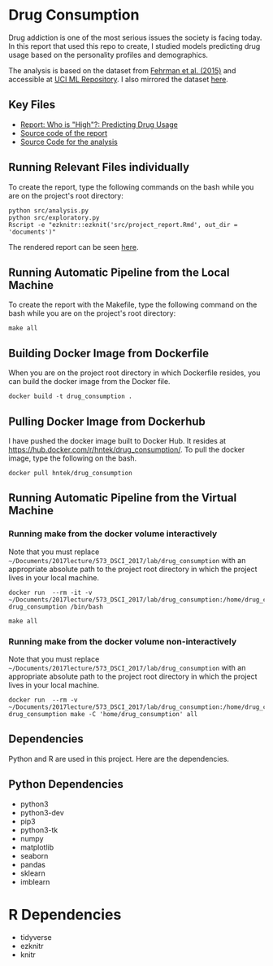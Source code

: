 # Drug Consumption

Drug addiction is one of the most serious issues the society is facing today. In this report that used this repo to create, I studied models predicting drug usage based on the personality profiles and demographics.

The analysis is based on the dataset from [Fehrman et al. (2015)](https://arxiv.org/abs/1506.06297) and accessible at [UCI ML Repository](http://archive.ics.uci.edu/ml/machine-learning-databases/00373/drug_consumption.data). I also mirrored the dataset [here](data/drug_consumption.csv).

## Key Files

- [Report: Who is \"High\"?: Predicting Drug Usage](documents/project_report.md)
- [Source code of the report](src/project_report.Rmd)
- [Source Code for the analysis](src/q4_script.ipynb)


## Running Relevant Files individually

To create the report, type the following commands on the bash while you are on the project's root directory:

```
python src/analysis.py
python src/exploratory.py
Rscript -e "ezknitr::ezknit('src/project_report.Rmd', out_dir = 'documents')"
```
The rendered report can be seen [here](documents/project_report.md).

## Running Automatic Pipeline from the Local Machine

To create the report with the Makefile, type the following command on the bash while you are on the project's root directory:

```
make all
```

## Building Docker Image from Dockerfile

When you are on the project root directory in which Dockerfile resides, you can build the docker image from the Docker file.

```
docker build -t drug_consumption .
```

## Pulling Docker Image from Dockerhub

I have pushed the docker image built to Docker Hub. It resides at https://hub.docker.com/r/hntek/drug_consumption/. To pull the docker image, type the following on the bash.
```
docker pull hntek/drug_consumption
```
## Running Automatic Pipeline from the Virtual Machine

### Running make from the docker volume interactively

Note that you must replace `~/Documents/2017lecture/573_DSCI_2017/lab/drug_consumption` with an appropriate absolute path to the project root directory in which the project lives in your local machine.

```
docker run  --rm -it -v ~/Documents/2017lecture/573_DSCI_2017/lab/drug_consumption:/home/drug_consumption drug_consumption /bin/bash

make all
```
### Running make from the docker volume non-interactively

Note that you must replace `~/Documents/2017lecture/573_DSCI_2017/lab/drug_consumption` with an appropriate absolute path to the project root directory in which the project lives in your local machine.

```
docker run  --rm -v ~/Documents/2017lecture/573_DSCI_2017/lab/drug_consumption:/home/drug_consumption drug_consumption make -C 'home/drug_consumption' all
```
## Dependencies

Python and R are used in this project. Here are the dependencies.

## Python Dependencies

- python3
- python3-dev
- pip3
- python3-tk
- numpy
- matplotlib
- seaborn
- pandas
- sklearn
- imblearn


# R Dependencies

- tidyverse
- ezknitr
- knitr
